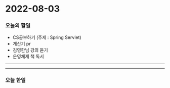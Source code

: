2022-08-03
==========

### 오늘의 할일
* CS공부하기 (주제 : Spring Servlet)
* 계산기 pr
* 김영한님 강의 듣기
* 운영체제 책 독서

<hr/>
<hr/>

### 오늘 한일